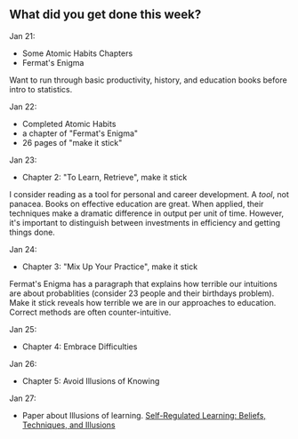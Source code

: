 **What did you get done this week?**
-

Jan 21:
- Some Atomic Habits Chapters
- Fermat's Enigma

Want to run through basic productivity, history, and education books before intro to statistics.

Jan 22:
- Completed Atomic Habits
- a chapter of "Fermat's Enigma"
- 26 pages of "make it stick"

Jan 23: 
- Chapter 2: "To Learn, Retrieve", make it stick

I consider reading as a tool for personal and career development. A _tool_, not panacea. Books on effective education are great. When applied, their techniques make a dramatic difference in output per unit of time. However, it's important to distinguish between investments in efficiency and getting things done.

Jan 24:
- Chapter 3: "Mix Up Your Practice", make it stick

Fermat's Enigma has a paragraph that explains how terrible our intuitions are about probablities (consider 23 people and their birthdays problem). Make it stick reveals how terrible we are
in our approaches to education. Correct methods are often counter-intuitive.  

Jan 25:
- Chapter 4: Embrace Difficulties

Jan 26:
- Chapter 5: Avoid Illusions of Knowing

Jan 27: 
- Paper about Illusions of learning. [Self-Regulated Learning:
Beliefs, Techniques,
and Illusions](https://gwern.net/doc/psychology/spaced-repetition/2013-bjork.pdf)
